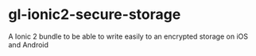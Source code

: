# gl-ionic2-secure-storage
A Ionic 2 bundle to be able to write easily to an encrypted storage on iOS and Android
